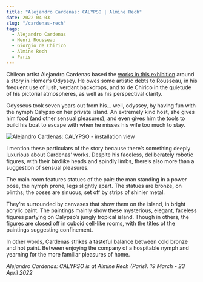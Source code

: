 ```yaml
---
title: "Alejandro Cardenas: CALYPSO | Almine Rech"
date: 2022-04-03
slug: "/cardenas-rech"
tags:
  - Alejandro Cardenas
  - Henri Rousseau
  - Giorgio de Chirico
  - Almine Rech
  - Paris
---
```


Chilean artist Alejandro Cardenas based  the [works in this exhibition](https://www.alminerech.com/exhibitions/8543-alejandro-cardenas) around a story in Homer’s Odyssey. He owes some artistic debts to Rousseau, in his frequent use of lush, verdant backdrops, and to de Chirico in the quietude of his pictorial atmospheres, as well as his perspectival clarity.

Odysseus took seven years out from his… well, odyssey, by having fun with the nymph Calypso on her private island. An extremely kind host, she gives him food (and other sensual pleasures), and even gives him the tools to build his boat to escape with when he misses his wife too much to stay.

![Alejandro Cardenas: CALYPSO - installation view](/cardenas-rech-1.jpeg)

I mention these particulars of the story because there’s something deeply luxurious about Cardenas’ works. Despite his faceless, deliberately robotic figures, with their birdlike heads and spindly limbs, there’s also more than a suggestion of sensual pleasures. 

The main room features statues of the pair: the man standing in a power pose, the nymph prone, legs slightly apart. The statues are bronze, on plinths; the poses are sinuous, set off by strips of shinier metal.

They’re surrounded by canvases that show them on the island, in bright acrylic paint. The paintings mainly show these mysterious, elegant, faceless figures partying on Calypso’s jungly tropical island. Though in others, the figures are closed off in cuboid cell-like rooms, with the titles of the paintings suggesting confinement.

In other words, Cardenas strikes a tasteful balance between cold bronze and hot paint. Between enjoying the company of a hospitable nymph and yearning for the more familiar pleasures of home.

*Alejandro Cardenas: CALYPSO is at Almine Rech (Paris). 19 March - 23 April 2022*
